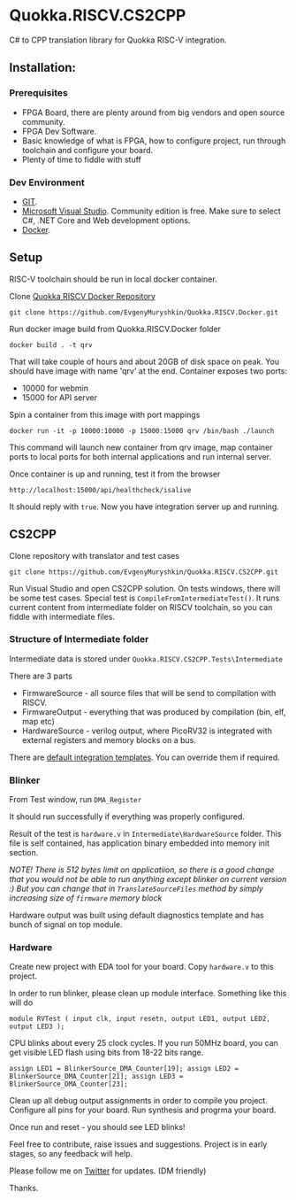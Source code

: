 # Quokka.RISCV.CS2CPP

C# to CPP translation library for Quokka RISC-V integration.

## Installation:

### Prerequisites
* FPGA Board, there are plenty around from big vendors and open source community.
* FPGA Dev Software. 
* Basic knowledge of what is FPGA, how to configure project, run through toolchain and configure your board.
* Plenty of time to fiddle with stuff

### Dev Environment
* [GIT](https://git-scm.com/downloads).
* [Microsoft Visual Studio](https://visualstudio.microsoft.com/downloads/). Community edition is free. Make sure to select C#, .NET Core and Web development options.
* [Docker](https://www.docker.com/get-started). 

## Setup
RISC-V toolchain should be run in local docker container. 

Clone [Quokka RISCV Docker Repository](https://github.com/EvgenyMuryshkin/Quokka.RISCV.Docker)

`git clone https://github.com/EvgenyMuryshkin/Quokka.RISCV.Docker.git`

Run docker image build from Quokka.RISCV.Docker folder

`docker build . -t qrv`

That will take couple of hours and about 20GB of disk space on peak. You should have image with name 'qrv' at the end.
Container exposes two ports:
* 10000 for webmin
* 15000 for API server

Spin a container from this image with port mappings

`docker run -it -p 10000:10000 -p 15000:15000 qrv /bin/bash ./launch`

This command will launch new container from qrv image, map container ports to local ports for both internal applications and run internal server.

Once container is up and running, test it from the browser

`http://localhost:15000/api/healthcheck/isalive`

It should reply with `true`. Now you have integration server up and running.

## CS2CPP
Clone repository with translator and test cases

`git clone https://github.com/EvgenyMuryshkin/Quokka.RISCV.CS2CPP.git`

Run Visual Studio and open CS2CPP solution.
On tests windows, there will be some test cases.
Special test is `CompileFromIntermediateTest()`. It runs current content from intermediate folder on RISCV toolchain, so you can fiddle with intermediate files.

### Structure of Intermediate folder
Intermediate data is stored under `Quokka.RISCV.CS2CPP.Tests\Intermediate`

There are 3 parts
* FirmwareSource - all source files that will be send to compilation with RISCV.
* FirmwareOutput - everything that was produced by compilation (bin, elf, map etc)
* HardwareSource - verilog output, where PicoRV32 is integrated with external registers and memory blocks on a bus.

There are [default integration templates](https://github.com/EvgenyMuryshkin/Quokka.RISCV.Docker.Server/tree/master/Quokka.RISCV.Integration/Resources). You can override them if required.

### Blinker

From Test window, run `DMA_Register`

It should run successfully if everything was properly configured.

Result of the test is `hardware.v` in `Intermediate\HardwareSource` folder.
This file is self contained, has application binary embedded into memory init section.

*NOTE! There is 512 bytes limit on applicatiion, so there is a good change that you would not be able to run anything except blinker on current version :) But you can change that in `TranslateSourceFiles` method by simply increasing size of `firmware` memory block*

Hardware output was built using default diagnostics template and has bunch of signal on top module.

### Hardware

Create new project with EDA tool for your board.
Copy `hardware.v` to this project.

In order to run blinker, please clean up module interface. Something like this will do

`
module RVTest (
  input clk,
  input resetn,
  output LED1,
  output LED2,	
 output LED3
);
`

CPU blinks about every 25 clock cycles. If you run 50MHz board, you can get visible LED flash using bits from 18-22 bits range.

`
assign LED1 = BlinkerSource_DMA_Counter[19];
assign LED2 = BlinkerSource_DMA_Counter[21];
assign LED3 = BlinkerSource_DMA_Counter[23];
`

Clean up all debug output assignments in order to compile you project.
Configure all pins for your board.
Run synthesis and progrma your board.

Once run and reset - you should see LED blinks!

Feel free to contribute, raise issues and suggestions.
Project is in early stages, so any feedback will help.

Please follow me on [Twitter](https://twitter.com/ITMayWorkDev) for updates. (DM friendly)

Thanks.
